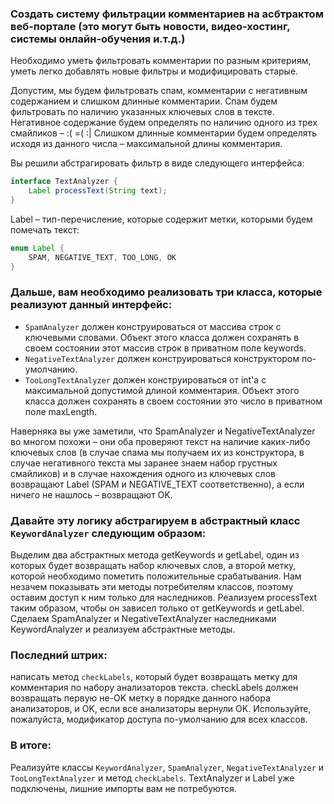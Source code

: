 ### Создать систему фильтрации комментариев на асбтрактом веб-портале (это могут быть новости, видео-хостинг, системы онлайн-обучения и.т.д.)

Необходимо уметь фильтровать комментарии по разным критериям, уметь легко добавлять новые фильтры и модифицировать старые.

Допустим, мы будем фильтровать спам, комментарии с негативным содержанием и слишком длинные комментарии.
Спам будем фильтровать по наличию указанных ключевых слов в тексте.
Негативное содержание будем определять по наличию одного из трех смайликов – :( =( :|
Слишком длинные комментарии будем определять исходя из данного числа – максимальной длины комментария.

Вы решили абстрагировать фильтр в виде следующего интерфейса:

```Java
interface TextAnalyzer {
    Label processText(String text);
}
```

Label – тип-перечисление, которые содержит метки, которыми будем помечать текст:

```Java
enum Label {
    SPAM, NEGATIVE_TEXT, TOO_LONG, OK
}
```

### Дальше, вам необходимо реализовать три класса, которые реализуют данный интерфейс:

- ```SpamAnalyzer``` должен конструироваться от массива строк с ключевыми словами. Объект этого класса должен сохранять в своем состоянии этот массив строк в приватном поле keywords.
- ```NegativeTextAnalyzer``` должен конструироваться конструктором по-умолчанию.
- ```TooLongTextAnalyzer``` должен конструироваться от int'а с максимальной допустимой длиной комментария. Объект этого класса должен сохранять в своем состоянии это число в приватном поле maxLength.

Наверняка вы уже заметили, что SpamAnalyzer и NegativeTextAnalyzer во многом похожи – они оба проверяют текст на наличие каких-либо ключевых слов (в случае спама мы получаем их из конструктора, в случае негативного текста мы заранее знаем набор грустных смайликов) и в случае нахождения одного из ключевых слов возвращают  Label (SPAM и NEGATIVE_TEXT соответственно), а если ничего не нашлось – возвращают OK.

### Давайте эту логику абстрагируем в абстрактный класс ```KeywordAnalyzer``` следующим образом:
Выделим два абстрактных метода getKeywords и getLabel, один из которых будет возвращать набор ключевых слов, а второй метку, которой необходимо пометить положительные срабатывания. Нам незачем показывать эти методы потребителям классов, поэтому оставим доступ к ним только для наследников.
Реализуем processText таким образом, чтобы он зависел только от getKeywords и getLabel.
Сделаем SpamAnalyzer и NegativeTextAnalyzer наследниками KeywordAnalyzer и реализуем абстрактные методы.

### Последний штрих:
написать метод ```checkLabels```, который будет возвращать метку для комментария по набору анализаторов текста. checkLabels должен возвращать первую не-OK метку в порядке данного набора анализаторов, и OK, если все анализаторы вернули OK. Используйте, пожалуйста, модификатор доступа по-умолчанию для всех классов.

### В итоге:

Реализуйте классы ```KeywordAnalyzer```, ```SpamAnalyzer```, ```NegativeTextAnalyzer``` и ```TooLongTextAnalyzer``` и метод ```checkLabels```.
TextAnalyzer и Label уже подключены, лишние импорты вам не потребуются.
